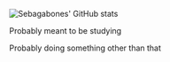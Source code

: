 ![Sebagabones' GitHub stats](https://github-readme-stats.vercel.app/api?username=Sebagabones&rank_icon=github&show=reviews,discussions_started,discussions_answered,prs_merged,prs_merged_percentage&show_icons=true&bg_color=1e1e2e&text_color=cdd6f4&icon_color=cba6f7&title_color=94e2d5)

Probably meant to be studying

Probably doing something other than that
